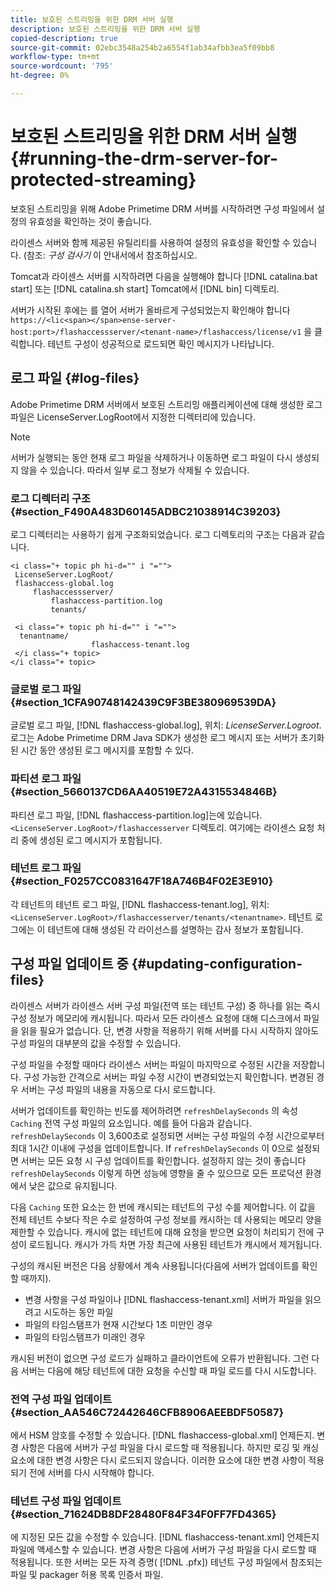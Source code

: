 ```yaml
---
title: 보호된 스트리밍을 위한 DRM 서버 실행
description: 보호된 스트리밍을 위한 DRM 서버 실행
copied-description: true
source-git-commit: 02ebc3548a254b2a6554f1ab34afbb3ea5f09bb8
workflow-type: tm+mt
source-wordcount: '795'
ht-degree: 0%

---
```


# 보호된 스트리밍을 위한 DRM 서버 실행 {#running-the-drm-server-for-protected-streaming}

보호된 스트리밍을 위해 Adobe Primetime DRM 서버를 시작하려면 구성 파일에서 설정의 유효성을 확인하는 것이 좋습니다.

라이센스 서버와 함께 제공된 유틸리티를 사용하여 설정의 유효성을 확인할 수 있습니다. (참조: *구성 검사기* 이 안내서에서 참조하십시오.

Tomcat과 라이센스 서버를 시작하려면 다음을 실행해야 합니다 [!DNL catalina.bat start] 또는 [!DNL catalina.sh start] Tomcat에서 [!DNL bin] 디렉토리.

서버가 시작된 후에는 를 열어 서버가 올바르게 구성되었는지 확인해야 합니다 `https://<lic<span></span>ense-server-host:port>/flashaccessserver/<tenant-name>/flashaccess/license/v1` 을 클릭합니다. 테넌트 구성이 성공적으로 로드되면 확인 메시지가 나타납니다.

## 로그 파일 {#log-files}

Adobe Primetime DRM 서버에서 보호된 스트리밍 애플리케이션에 대해 생성한 로그 파일은 LicenseServer.LogRoot에서 지정한 디렉터리에 있습니다.

>[!NOTE]
>
>서버가 실행되는 동안 현재 로그 파일을 삭제하거나 이동하면 로그 파일이 다시 생성되지 않을 수 있습니다. 따라서 일부 로그 정보가 삭제될 수 있습니다.

### 로그 디렉터리 구조 {#section_F490A483D60145ADBC21038914C39203}

로그 디렉터리는 사용하기 쉽게 구조화되었습니다. 로그 디렉토리의 구조는 다음과 같습니다.

```
<i class="+ topic ph hi-d="" i "="">
 LicenseServer.LogRoot/ 
 flashaccess-global.log 
     flashaccessserver/ 
         flashaccess-partition.log 
         tenants/ 
             
 <i class="+ topic ph hi-d="" i "="">
  tenantname/ 
                  flashaccess-tenant.log
 </i class="+ topic>
</i class="+ topic>
```

### 글로벌 로그 파일 {#section_1CFA90748142439C9F3BE380969539DA}

글로벌 로그 파일, [!DNL flashaccess-global.log], 위치: *LicenseServer.Logroot*. 로그는 Adobe Primetime DRM Java SDK가 생성한 로그 메시지 또는 서버가 초기화된 시간 동안 생성된 로그 메시지를 포함할 수 있다.

### 파티션 로그 파일 {#section_5660137CD6AA40519E72A4315534846B}

파티션 로그 파일, [!DNL flashaccess-partition.log]는에 있습니다. `<LicenseServer.LogRoot>/flashaccesserver` 디렉토리. 여기에는 라이센스 요청 처리 중에 생성된 로그 메시지가 포함됩니다.

### 테넌트 로그 파일 {#section_F0257CC0831647F18A746B4F02E3E910}

각 테넌트의 테넌트 로그 파일, [!DNL flashaccess-tenant.log], 위치: `<LicenseServer.LogRoot>/flashaccesserver/tenants/<tenantname>`. 테넌트 로그에는 이 테넌트에 대해 생성된 각 라이선스를 설명하는 감사 정보가 포함됩니다.

## 구성 파일 업데이트 중 {#updating-configuration-files}

라이센스 서버가 라이센스 서버 구성 파일(전역 또는 테넌트 구성) 중 하나를 읽는 즉시 구성 정보가 메모리에 캐시됩니다. 따라서 모든 라이센스 요청에 대해 디스크에서 파일을 읽을 필요가 없습니다. 단, 변경 사항을 적용하기 위해 서버를 다시 시작하지 않아도 구성 파일의 대부분의 값을 수정할 수 있습니다.

구성 파일을 수정할 때마다 라이센스 서버는 파일이 마지막으로 수정된 시간을 저장합니다. 구성 가능한 간격으로 서버는 파일 수정 시간이 변경되었는지 확인합니다. 변경된 경우 서버는 구성 파일의 내용을 자동으로 다시 로드합니다.

서버가 업데이트를 확인하는 빈도를 제어하려면 `refreshDelaySeconds` 의 속성 `Caching` 전역 구성 파일의 요소입니다. 예를 들어 다음과 같습니다. `refreshDelaySeconds` 이 3,600초로 설정되면 서버는 구성 파일의 수정 시간으로부터 최대 1시간 이내에 구성을 업데이트합니다. If `refreshDelaySeconds` 이 0으로 설정되면 서버는 모든 요청 시 구성 업데이트를 확인합니다. 설정하지 않는 것이 좋습니다 `refreshDelaySeconds` 이렇게 하면 성능에 영향을 줄 수 있으므로 모든 프로덕션 환경에서 낮은 값으로 유지됩니다.

다음 `Caching` 또한 요소는 한 번에 캐시되는 테넌트의 구성 수를 제어합니다. 이 값을 전체 테넌트 수보다 작은 수로 설정하여 구성 정보를 캐시하는 데 사용되는 메모리 양을 제한할 수 있습니다. 캐시에 없는 테넌트에 대해 요청을 받으면 요청이 처리되기 전에 구성이 로드됩니다. 캐시가 가득 차면 가장 최근에 사용된 테넌트가 캐시에서 제거됩니다.

구성의 캐시된 버전은 다음 상황에서 계속 사용됩니다(다음에 서버가 업데이트를 확인할 때까지).

* 변경 사항을 구성 파일이나 [!DNL flashaccess-tenant.xml] 서버가 파일을 읽으려고 시도하는 동안 파일
* 파일의 타임스탬프가 현재 시간보다 1초 미만인 경우
* 파일의 타임스탬프가 미래인 경우

캐시된 버전이 없으면 구성 로드가 실패하고 클라이언트에 오류가 반환됩니다. 그런 다음 서버는 다음에 해당 테넌트에 대한 요청을 수신할 때 파일 로드를 다시 시도합니다.

### 전역 구성 파일 업데이트 {#section_AA546C72442646CFB8906AEEBDF50587}

에서 HSM 암호를 수정할 수 있습니다. [!DNL flashaccess-global.xml] 언제든지. 변경 사항은 다음에 서버가 구성 파일을 다시 로드할 때 적용됩니다. 하지만 로깅 및 캐싱 요소에 대한 변경 사항은 다시 로드되지 않습니다. 이러한 요소에 대한 변경 사항이 적용되기 전에 서버를 다시 시작해야 합니다.

### 테넌트 구성 파일 업데이트 {#section_71624DB8DF28480F84F34F0FF7FD4365}

에 지정된 모든 값을 수정할 수 있습니다. [!DNL flashaccess-tenant.xml] 언제든지 파일에 액세스할 수 있습니다. 변경 사항은 다음에 서버가 구성 파일을 다시 로드할 때 적용됩니다. 또한 서버는 모든 자격 증명( [!DNL .pfx]) 테넌트 구성 파일에서 참조되는 파일 및 packager 허용 목록 인증서 파일.
